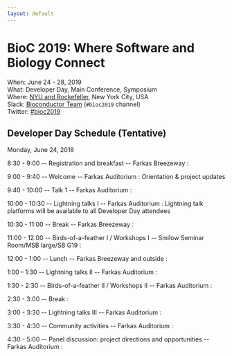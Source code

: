 ```yaml
---
layout: default
---
```

# BioC 2019: Where Software and Biology Connect

When: June 24 - 28, 2019<br />
What: Developer Day, Main Conference, Symposium<br />
Where: [NYU and Rockefeller][venue], New York City, USA<br />
Slack: [Bioconductor Team][] (`#bioc2019` channel)<br />
Twitter: [#bioc2019][tweet]<br />

[tweet]: https://twitter.com/hashtag/bioc2019?f=tweets
[venue]: ./travel-accommodations
[Bioconductor Team]: https://bioc-community.herokuapp.com/

## Developer Day Schedule (Tentative)

Monday, June 24, 2018

8:30 - 9:00 -- Registration and breakfast -- Farkas Breezeway
: 

9:00 - 9:40 -- Welcome -- Farkas Auditorium
: Orientation & project updates

9:40 - 10:00 -- Talk 1 -- Farkas Auditorium
: 

10:00 - 10:30 -- Lightning talks I -- Farkas Auditorium
: Lightning talk platforms will be available to all
  Developer Day attendees

10:30 - 11:00 -- Break -- Farkas Breezeway
: 

11:00 - 12:00 -- Birds-of-a-feather I / Workshops I -- Smilow Seminar Room/MSB large/SB G19
: 

12:00 - 1:00 -- Lunch -- Farkas Breezeway and outside
: 

1:00 - 1:30 -- Lightning talks II  -- Farkas Auditorium
: 

1:30 - 2:30 -- Birds-of-a-feather II / Workshops II  -- Farkas Auditorium
: 

2:30 - 3:00 -- Break
: 

3:00 - 3:30 -- Lightning talks III  -- Farkas Auditorium
: 

3:30 - 4:30 -- Community activities -- Farkas Auditorium
: 

4:30 - 5:00 -- Panel discussion: project directions and opportunities -- Farkas Auditorium
: 
